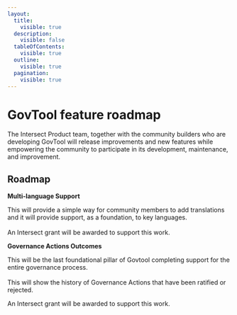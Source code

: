 ```yaml
---
layout:
  title:
    visible: true
  description:
    visible: false
  tableOfContents:
    visible: true
  outline:
    visible: true
  pagination:
    visible: true
---
```


# GovTool feature roadmap

The Intersect Product team, together with the community builders who are developing GovTool  will release improvements and new features while empowering the community to participate in its development, maintenance, and improvement.

## Roadmap

**Multi-language Support**

This will provide a simple way for community members to add translations and it will provide support, as a foundation, to key languages.\
\
An Intersect grant will be awarded to support this work.

**Governance Actions Outcomes**

This will be the last foundational pillar of Govtool completing support for the entire governance process.\
\
This will show the history of Governance Actions that have been ratified or rejected.

An Intersect grant will be awarded to support this work.
